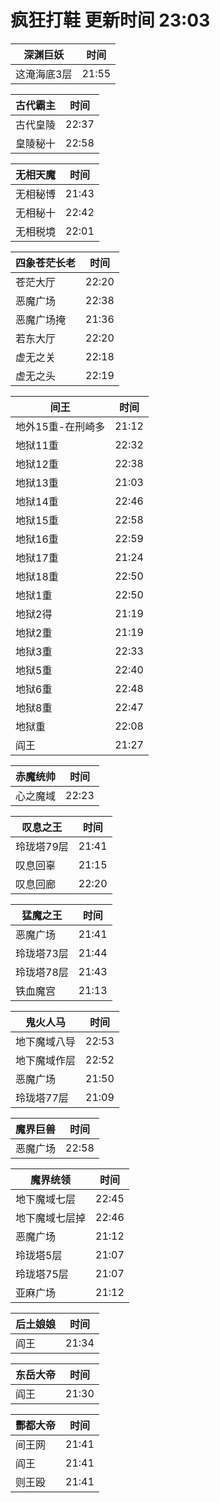 # 疯狂打鞋 更新时间 23:03

| 深渊巨妖   | 时间    |
|--------|-------|
| 这淹海底3层 | 21:55 |

| 古代霸主   | 时间    |
|--------|-------|
| 古代皇陵 | 22:37 |
| 皇陵秘十 | 22:58 |

| 无相天魔   | 时间    |
|--------|-------|
| 无相秘博 | 21:43 |
| 无相秘十 | 22:42 |
| 无相税境 | 22:01 |

| 四象苍茫长老   | 时间    |
|--------|-------|
| 苍茫大厅 | 22:20 |
| 恶魔广场 | 22:38 |
| 恶魔广场掩 | 21:36 |
| 若东大厅 | 22:20 |
| 虚无之关 | 22:18 |
| 虚无之头 | 22:19 |

| 间王   | 时间    |
|--------|-------|
| 地外15重-在刑崎多 | 21:12 |
| 地狱11重 | 22:32 |
| 地狱12重 | 22:38 |
| 地狱13重 | 21:03 |
| 地狱14重 | 22:46 |
| 地狱15重 | 22:58 |
| 地狱16重 | 22:59 |
| 地狱17重 | 21:24 |
| 地狱18重 | 22:50 |
| 地狱1重 | 22:50 |
| 地狱2得 | 21:19 |
| 地狱2重 | 21:19 |
| 地狱3重 | 22:33 |
| 地狱5重 | 22:40 |
| 地狱6重 | 22:48 |
| 地狱8重 | 22:47 |
| 地狱重 | 22:08 |
| 阎王 | 21:27 |

| 赤魔统帅   | 时间    |
|--------|-------|
| 心之魔域 | 22:23 |

| 叹息之王   | 时间    |
|--------|-------|
| 玲珑塔79层 | 21:41 |
| 叹息回辜 | 21:15 |
| 叹息回廊 | 22:20 |

| 猛魔之王   | 时间    |
|--------|-------|
| 恶魔广场 | 21:41 |
| 玲珑塔73层 | 21:44 |
| 玲珑塔78层 | 21:43 |
| 铁血魔宫 | 21:13 |

| 鬼火人马   | 时间    |
|--------|-------|
| 地下魔域八导 | 22:53 |
| 地下魔域作层 | 22:52 |
| 恶魔广场 | 21:50 |
| 玲珑塔77层 | 21:09 |

| 魔界巨兽   | 时间    |
|--------|-------|
| 恶魔广场 | 22:58 |

| 魔界统领   | 时间    |
|--------|-------|
| 地下魔域七层 | 22:45 |
| 地下魔域七层掉 | 22:46 |
| 恶魔广场 | 21:12 |
| 玲珑塔5层 | 21:07 |
| 玲珑塔75层 | 21:07 |
| 亚麻广场 | 21:12 |

| 后土娘娘   | 时间    |
|--------|-------|
| 阎王 | 21:34 |

| 东岳大帝   | 时间    |
|--------|-------|
| 阎王 | 21:30 |

| 酆都大帝   | 时间    |
|--------|-------|
| 间王网 | 21:41 |
| 阎王 | 21:41 |
| 则王殴 | 21:41 |